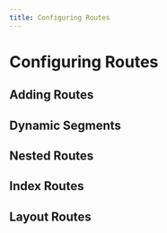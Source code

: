 ```yaml
---
title: Configuring Routes
---
```


# Configuring Routes

## Adding Routes

## Dynamic Segments

## Nested Routes

## Index Routes

## Layout Routes
